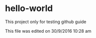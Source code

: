 # hello-world
This project only for testing github guide

This file was edited on 30/9/2016 10:28 am

